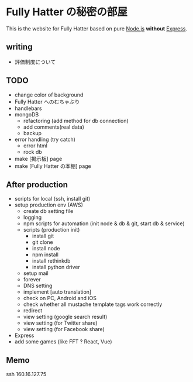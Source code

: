
# Fully Hatter の秘密の部屋
This is the website for Fully Hatter based on pure [Node.js](https://nodejs.org) **without** [Express](https://expressjs.com/).

## writing
- 評価制度について


## TODO
- change color of background
- Fully Hatter へのむちゃぶり
- handlebars
- mongoDB
    - refactoring (add method for db connection)
    - add comments(real data)
    - backup
- error handling (try catch)
    - error html
    - rock db
- make [掲示板] page
- make [Fully Hatter の本棚] page


## After production
- scripts for local (ssh, install git)
- setup production env (AWS)
    - create db setting file
    - logging
    - npm scripts for automation (init node & db & git, start db & service)
    - scripts (production init)
        - install git
        - git clone
        - install node
        - npm install
        - install rethinkdb
        - install python driver
    - setup mail
    - forever
    - DNS setting
    - implement [auto translation]
    - check on PC, Android and iOS
    - check whether all mustache template tags work correctly
    - redirect
    - view setting (google search result)
    - view setting (for Twitter share)
    - view setting (for Facebook share)
- Express
- add some games (like FFT ? React, Vue)


## Memo
ssh 160.16.127.75
